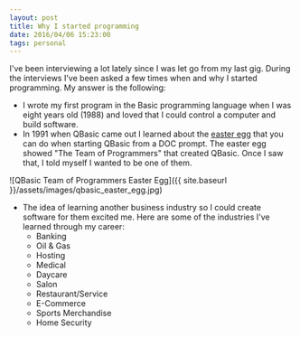 ```yaml
---
layout: post
title: Why I started programming
date: 2016/04/06 15:23:00
tags: personal
---
```


I've been interviewing a lot lately since I was let go from my last gig.  During the interviews I've been asked a few times when and why I started programming.  My answer is the following:

- I wrote my first program in the Basic programming language when I was eight years old (1988) and loved that I could control a computer and build software.
- In 1991 when QBasic came out I learned about the [easter egg][1] that you can do when starting QBasic from a DOC prompt.  The easter egg showed "The Team of Programmers" that created QBasic.  Once I saw that, I told myself I wanted to be one of them.

![QBasic Team of Programmers Easter Egg]({{ site.baseurl }}/assets/images/qbasic_easter_egg.jpg)

- The idea of learning another business industry so I could create software for them excited me.  Here are some of the industries I've learned through my career:
  - Banking
  - Oil &amp; Gas
  - Hosting
  - Medical
  - Daycare
  - Salon
  - Restaurant/Service
  - E-Commerce
  - Sports Merchandise
  - Home Security

[1]: https://en.wikipedia.org/wiki/QBasic#Easter_egg
